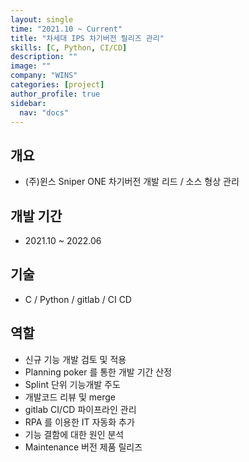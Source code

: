 ```yaml
---
layout: single
time: "2021.10 ~ Current"
title: "차세대 IPS 차기버전 릴리즈 관리"
skills: [C, Python, CI/CD]
description: ""
image: ""
company: "WINS"
categories: [project]
author_profile: true
sidebar:
  nav: "docs"
---
```


## 개요 

* (주)윈스 Sniper ONE 차기버전 개발 리드 / 소스 형상 관리

## 개발 기간

* 2021.10 ~ 2022.06

## 기술

* C / Python / gitlab / CI CD

## 역할

* 신규 기능 개발 검토 및 적용
* Planning poker 를 통한 개발 기간 산정 
* Splint 단위 기능개발 주도 
* 개발코드 리뷰 및 merge 
* gitlab CI/CD 파이프라인 관리
* RPA 를 이용한 IT 자동화 추가 
* 기능 결함에 대한 원인 분석 
* Maintenance 버전 제품 릴리즈





